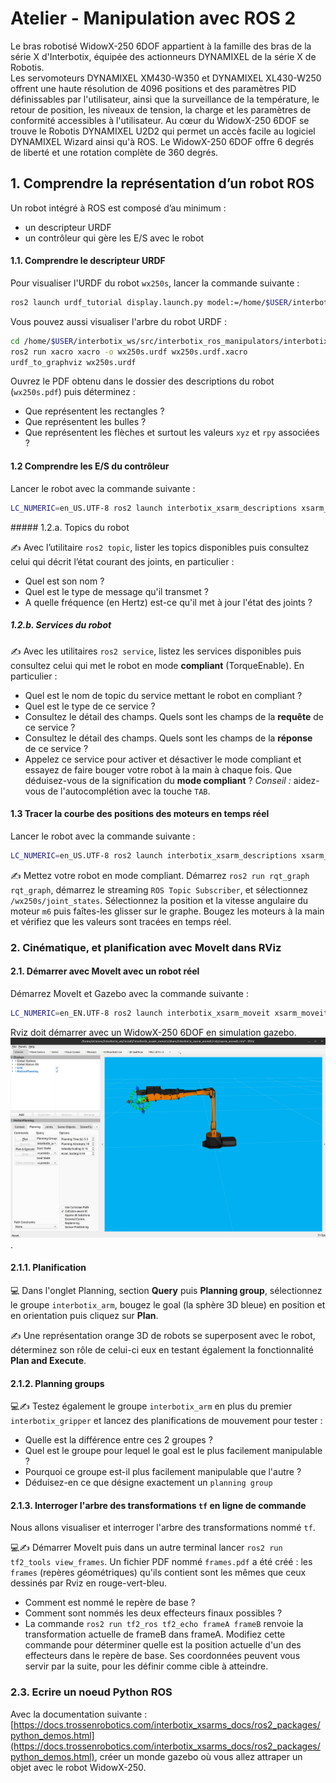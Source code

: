 # Atelier - Manipulation avec ROS 2

Le bras robotisé WidowX-250 6DOF appartient à la famille des bras de la série X d'Interbotix, équipée des actionneurs DYNAMIXEL de la série X de Robotis.  
Les servomoteurs DYNAMIXEL XM430-W350 et DYNAMIXEL XL430-W250 offrent une haute résolution de 4096 positions et des paramètres PID définissables par l'utilisateur, ainsi que la surveillance de la température, le retour de position, les niveaux de tension, la charge et les paramètres de conformité accessibles à l'utilisateur. Au cœur du WidowX-250 6DOF se trouve le Robotis DYNAMIXEL U2D2 qui permet un accès facile au logiciel DYNAMIXEL Wizard ainsi qu'à ROS. Le WidowX-250 6DOF offre 6 degrés de liberté et une rotation complète de 360 degrés.

## 1. Comprendre la représentation d’un robot ROS

Un robot intégré à ROS est composé d’au minimum :
- un descripteur URDF
- un contrôleur qui gère les E/S avec le robot

#### 1.1. Comprendre le descripteur URDF

Pour visualiser l'URDF du robot `wx250s`, lancer la commande suivante : 
```bash
ros2 launch urdf_tutorial display.launch.py model:=/home/$USER/interbotix_ws/src/interbotix_ros_manipulators/interbotix_ros_xsarms/interbotix_xsarm_descriptions/urdf/wx250s.urdf.xacro
``` 

Vous pouvez aussi visualiser l'arbre du robot URDF : 
```bash
cd /home/$USER/interbotix_ws/src/interbotix_ros_manipulators/interbotix_ros_xsarms/interbotix_xsarm_descriptions/urdf/
ros2 run xacro xacro -o wx250s.urdf wx250s.urdf.xacro
urdf_to_graphviz wx250s.urdf
``` 

Ouvrez le PDF obtenu dans le dossier des descriptions du robot (`wx250s.pdf`) puis déterminez :
* Que représentent les rectangles ?
* Que représentent les bulles ?
* Que représentent les flèches et surtout les valeurs `xyz` et `rpy` associées ?

#### 1.2 Comprendre les E/S du contrôleur

Lancer le robot avec la commande suivante : 
```bash
LC_NUMERIC=en_US.UTF-8 ros2 launch interbotix_xsarm_descriptions xsarm_description.launch.py robot_model:=wx250s
```

##### 1.2.a. Topics du robot

✍ Avec l’utilitaire `ros2 topic`, lister les topics disponibles puis consultez celui qui décrit l’état courant des joints, en particulier :
* Quel est son nom ?
* Quel est le type de message qu'il transmet ?
* A quelle fréquence (en Hertz) est-ce qu'il met à jour l'état des joints ?

##### 1.2.b. Services du robot

✍ Avec les utilitaires `ros2 service`, listez les services disponibles puis consultez celui qui met le robot en mode **compliant** (TorqueEnable). En particulier :

* Quel est le nom de topic du service mettant le robot en compliant ?
* Quel est le type de ce service ?
* Consultez le détail des champs. Quels sont les champs de la **requête** de ce service ?
* Consultez le détail des champs. Quels sont les champs de la **réponse** de ce service ?
* Appelez ce service pour activer et désactiver le mode compliant et essayez de faire bouger votre robot à la main à chaque fois. Que déduisez-vous de la signification du **mode compliant** ? *Conseil :* aidez-vous de l'autocomplétion avec la touche `TAB`.

#### 1.3 Tracer la courbe des positions des moteurs en temps réel

Lancer le robot avec la commande suivante :
```bash
LC_NUMERIC=en_US.UTF-8 ros2 launch interbotix_xsarm_descriptions xsarm_description.launch.py robot_model:=wx250s use_joint_pub_gui:=true
```

✍  Mettez votre robot en mode compliant. Démarrez `ros2 run rqt_graph rqt_graph`, démarrez le streaming `ROS Topic Subscriber`, et sélectionnez `/wx250s/joint_states`. Sélectionnez la position et la vitesse angulaire du moteur `m6` puis faîtes-les glisser sur le graphe. Bougez les moteurs à la main et vérifiez que les valeurs sont tracées en temps réel.


### 2. Cinématique, et planification avec MoveIt dans RViz

#### 2.1. Démarrer avec MoveIt avec un robot réel

Démarrez MoveIt et Gazebo avec la commande suivante :

```bash
LC_NUMERIC=en_EN.UTF-8 ros2 launch interbotix_xsarm_moveit xsarm_moveit.launch.py robot_model:=wx250s hardware_type:=gz_classic
```

Rviz doit démarrer avec un WidowX-250 6DOF en simulation gazebo.
![Move it2](./images/rviz.png).

#### 2.1.1. Planification

💻 Dans l'onglet Planning, section **Query** puis **Planning group**, sélectionnez le groupe `interbotix_arm`, bougez le goal (la sphère 3D bleue) en position et en orientation puis cliquez sur **Plan**.

✍ Une représentation orange 3D de robots se superposent avec le robot, déterminez son rôle de celui-ci eux en testant également la fonctionnalité **Plan and Execute**.

#### 2.1.2. Planning groups

💻✍ Testez également le groupe `interbotix_arm` en plus du premier `interbotix_gripper` et lancez des planifications de mouvement pour tester :

* Quelle est la différence entre ces 2 groupes ?
* Quel est le groupe pour lequel le goal est le plus facilement manipulable ?
* Pourquoi ce groupe est-il plus facilement manipulable que l'autre ?
* Déduisez-en ce que désigne exactement un `planning group`

#### 2.1.3. Interroger l'arbre des transformations `tf` en ligne de commande

Nous allons visualiser et interroger l'arbre des transformations nommé `tf`.

💻✍ Démarrer MoveIt puis dans un autre terminal lancer `ros2 run tf2_tools view_frames`. Un fichier PDF nommé `frames.pdf` a été créé : les `frames` (repères géométriques) qu'ils contient sont les mêmes que ceux dessinés par Rviz en rouge-vert-bleu.

* Comment est nommé le repère de base ?
* Comment sont nommés les deux effecteurs finaux possibles ?
* La commande `ros2 run tf2_ros tf2_echo frameA frameB` renvoie la transformation actuelle de frameB dans frameA. Modifiez cette commande pour déterminer quelle est la position actuelle d'un des effecteurs dans le repère de base. Ses coordonnées peuvent vous servir par la suite, pour les définir comme cible à atteindre.

### 2.3. Ecrire un noeud Python ROS 

Avec la documentation suivante : [https://docs.trossenrobotics.com/interbotix_xsarms_docs/ros2_packages/python_demos.html](https://docs.trossenrobotics.com/interbotix_xsarms_docs/ros2_packages/python_demos.html),
créer un monde gazebo où vous allez attraper un objet avec le robot WidowX-250.
